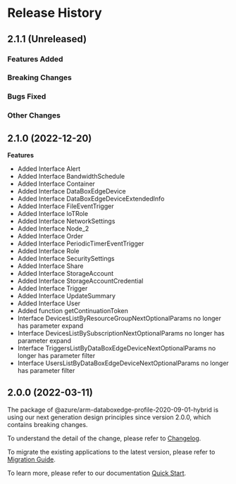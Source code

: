 # Release History

## 2.1.1 (Unreleased)

### Features Added

### Breaking Changes

### Bugs Fixed

### Other Changes

## 2.1.0 (2022-12-20)
    
**Features**

  - Added Interface Alert
  - Added Interface BandwidthSchedule
  - Added Interface Container
  - Added Interface DataBoxEdgeDevice
  - Added Interface DataBoxEdgeDeviceExtendedInfo
  - Added Interface FileEventTrigger
  - Added Interface IoTRole
  - Added Interface NetworkSettings
  - Added Interface Node_2
  - Added Interface Order
  - Added Interface PeriodicTimerEventTrigger
  - Added Interface Role
  - Added Interface SecuritySettings
  - Added Interface Share
  - Added Interface StorageAccount
  - Added Interface StorageAccountCredential
  - Added Interface Trigger
  - Added Interface UpdateSummary
  - Added Interface User
  - Added function getContinuationToken
  - Interface DevicesListByResourceGroupNextOptionalParams no longer has parameter expand
  - Interface DevicesListBySubscriptionNextOptionalParams no longer has parameter expand
  - Interface TriggersListByDataBoxEdgeDeviceNextOptionalParams no longer has parameter filter
  - Interface UsersListByDataBoxEdgeDeviceNextOptionalParams no longer has parameter filter
    
    
## 2.0.0 (2022-03-11)

The package of @azure/arm-databoxedge-profile-2020-09-01-hybrid is using our next generation design principles since version 2.0.0, which contains breaking changes.

To understand the detail of the change, please refer to [Changelog](https://aka.ms/js-track2-changelog).

To migrate the existing applications to the latest version, please refer to [Migration Guide](https://aka.ms/js-track2-migration-guide).

To learn more, please refer to our documentation [Quick Start](https://aka.ms/azsdk/js/mgmt/quickstart ).
